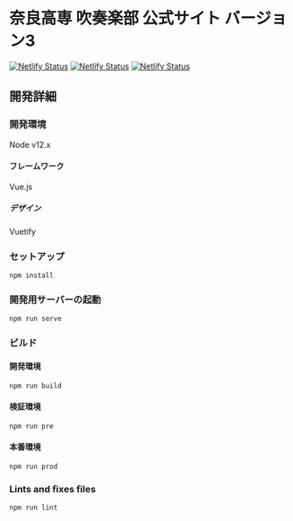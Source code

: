 # 奈良高専 吹奏楽部 公式サイト バージョン3
[![Netlify Status](https://api.netlify.com/api/v1/badges/b652932b-adaf-4670-93f5-7340c3c0e26d/deploy-status)](https://app.netlify.com/sites/gallant-lamport-2c757a/deploys)
[![Netlify Status](https://api.netlify.com/api/v1/badges/75500bd6-5adf-4f99-b9b9-bf6cadecacdf/deploy-status)](https://app.netlify.com/sites/determined-swirles-96a50e/deploys)
[![Netlify Status](https://api.netlify.com/api/v1/badges/8c058241-0fff-46ab-ad6e-f7b9705a5f3e/deploy-status)](https://app.netlify.com/sites/gracious-torvalds-44711a/deploys)

## 開発詳細
### 開発環境
Node v12.x

#### フレームワーク
Vue.js
##### デザイン
Vuetify

### セットアップ
```
npm install
```

### 開発用サーバーの起動
```
npm run serve
```

### ビルド
#### 開発環境
```
npm run build
```

#### 検証環境
```
npm run pre
```

#### 本番環境
```
npm run prod
```

### Lints and fixes files
```
npm run lint
```
